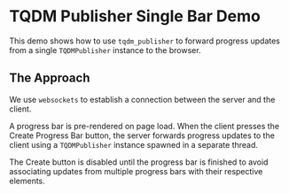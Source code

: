 # TQDM Publisher Single Bar Demo
This demo shows how to use `tqdm_publisher` to forward progress updates from a single `TQDMPublisher` instance to the browser.

## The Approach
We use `websockets` to establish a connection between the server and the client.

A progress bar is pre-rendered on page load. When the client presses the Create Progress Bar button, the server forwards progress updates to the client using a `TQDMPublisher` instance spawned in a separate thread.

The Create button is disabled until the progress bar is finished to avoid associating updates from multiple progress bars with their respective elements.
